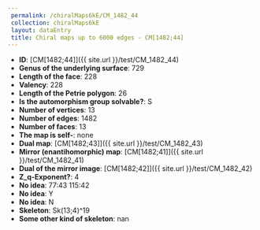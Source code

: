 ```yaml
--- 
 permalink: /chiralMaps6kE/CM_1482_44 
 collection: chiralMaps6kE
 layout: dataEntry
 title: Chiral maps up to 6000 edges - CM[1482;44]
---
```


- **ID**: [CM[1482;44]]({{ site.url }}/test/CM_1482_44)
- **Genus of the underlying surface**: 729
- **Length of the face**: 228
- **Valency**: 228
- **Length of the Petrie polygon**: 26
- **Is the automorphism group solvable?**: S
- **Number of vertices**: 13
- **Number of edges**: 1482
- **Number of faces**: 13
- **The map is self-**: none
- **Dual map**: [CM[1482;43]]({{ site.url }}/test/CM_1482_43)
- **Mirror (enantihomorphic) map**: [CM[1482;41]]({{ site.url }}/test/CM_1482_41)
- **Dual of the mirror image**: [CM[1482;42]]({{ site.url }}/test/CM_1482_42)
- **Z_q-Exponent?**: 4
- **No idea**:  77:43 115:42
- **No idea**: Y
- **No idea**: N
- **Skeleton**: Sk(13;4)^19
- **Some other kind of skeleton**: nan
